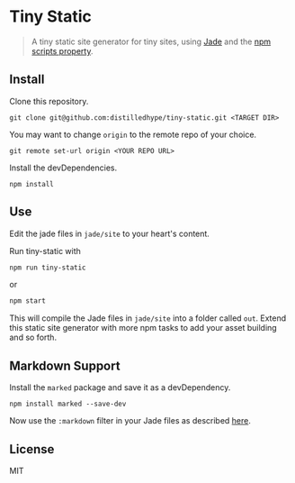 # Tiny Static

> A tiny static site generator for tiny sites, using [Jade](http://jade-lang.com) and
the [npm scripts property](https://docs.npmjs.com/misc/scripts).

## Install

Clone this repository.

```
git clone git@github.com:distilledhype/tiny-static.git <TARGET DIR>
```

You may want to change `origin` to the remote repo of your choice.

```
git remote set-url origin <YOUR REPO URL>
```

Install the devDependencies.

```
npm install
```

## Use

Edit the jade files in `jade/site` to your heart's content.

Run tiny-static with

```sh
npm run tiny-static
```

or

```sh
npm start
```

This will compile the Jade files in `jade/site` into a folder called `out`.
Extend this static site generator with more npm tasks to add your asset building and so forth.

## Markdown Support

Install the `marked` package and save it as a devDependency.

```
npm install marked --save-dev
```

Now use the `:markdown` filter in your Jade files as described
[here](http://jade-lang.com/reference/filters/).

## License
MIT

